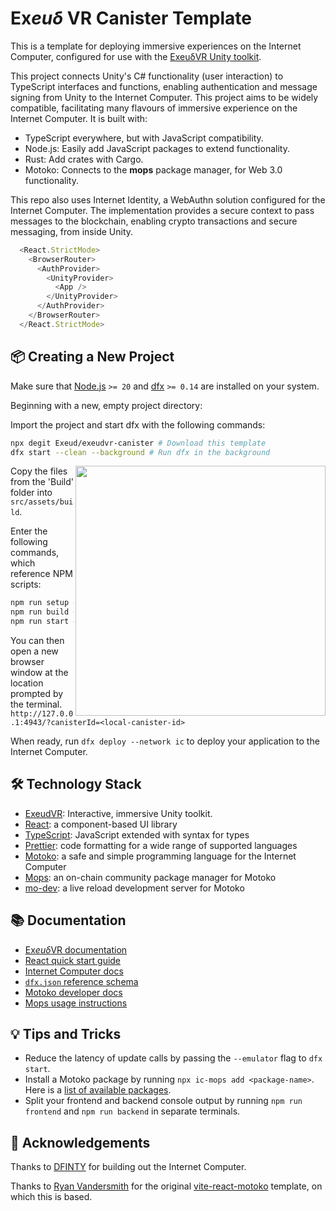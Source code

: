 # Ex*euδ* VR Canister Template
This is a template for deploying immersive experiences on the Internet Computer, configured for use with the [ExeuδVR Unity toolkit](https://github.com/Exeud/ExeudVR).

This project connects Unity's C# functionality (user interaction) to TypeScript interfaces and functions, enabling authentication and message signing from Unity to the Internet Computer. This project aims to be widely compatible, facilitating many flavours of immersive experience on the Internet Computer. It is built with:

- TypeScript everywhere, but with JavaScript compatibility.
- Node.js: Easily add JavaScript packages to extend functionality.
- Rust: Add crates with Cargo.
- Motoko: Connects to the **mops** package manager, for Web 3.0 functionality.

This repo also uses Internet Identity, a WebAuthn solution configured for the Internet Computer. The implementation provides a secure context to pass messages to the blockchain, enabling crypto transactions and secure messaging, from inside Unity. 

```js
  <React.StrictMode>
    <BrowserRouter>
      <AuthProvider>
        <UnityProvider>
          <App />
        </UnityProvider>
      </AuthProvider>
    </BrowserRouter>
  </React.StrictMode>
```

## 📦 Creating a New Project

Make sure that [Node.js](https://nodejs.org/en/) `>= 20` and [dfx](https://internetcomputer.org/docs/current/developer-docs/build/install-upgrade-remove) `>= 0.14` are installed on your system.

Beginning with a new, empty project directory:

Import the project and start dfx with the following commands:

```sh
npx degit Exeud/exeudvr-canister # Download this template
dfx start --clean --background # Run dfx in the background
```

<img src="https://github.com/user-attachments/assets/e490610d-8660-4136-af74-855ecb8a2c9d" align="right" width="400px"/>

Copy the files from the 'Build' folder into `src/assets/build`.

Enter the following commands, which reference NPM scripts:

```sh
npm run setup # Install packages, deploy canisters, and generate type bindings
npm run build # Compiles TypeScript files and builds the webpack.
npm run start # Deploys local dependency canisters and runs the front- and back-end in parallel.
```

You can then open a new browser window at the location prompted by the terminal.
  `http://127.0.0.1:4943/?canisterId=<local-canister-id>`

When ready, run `dfx deploy --network ic` to deploy your application to the Internet Computer.

## 🛠️ Technology Stack
- [ExeudVR](https://github.com/Exeud/ExeudVR): Interactive, immersive Unity toolkit.
- [React](https://reactjs.org/): a component-based UI library
- [TypeScript](https://www.typescriptlang.org/): JavaScript extended with syntax for types
- [Prettier](https://prettier.io/): code formatting for a wide range of supported languages
- [Motoko](https://github.com/dfinity/motoko#readme): a safe and simple programming language for the Internet Computer
- [Mops](https://mops.one): an on-chain community package manager for Motoko
- [mo-dev](https://github.com/dfinity/motoko-dev-server#readme): a live reload development server for Motoko

## 📚 Documentation

- [Ex*euδ*VR documentation](https://github.com/Exeud/ExeudVR/tree/develop/Documentation)
- [React quick start guide](https://react.dev/learn)
- [Internet Computer docs](https://internetcomputer.org/docs/current/developer-docs/ic-overview)
- [`dfx.json` reference schema](https://internetcomputer.org/docs/current/references/dfx-json-reference/)
- [Motoko developer docs](https://internetcomputer.org/docs/current/developer-docs/build/cdks/motoko-dfinity/motoko/)
- [Mops usage instructions](https://j4mwm-bqaaa-aaaam-qajbq-cai.ic0.app/#/docs/install)

## 💡 Tips and Tricks

- Reduce the latency of update calls by passing the `--emulator` flag to `dfx start`.
- Install a Motoko package by running `npx ic-mops add <package-name>`. Here is a [list of available packages](https://mops.one/).
- Split your frontend and backend console output by running `npm run frontend` and `npm run backend` in separate terminals.

## 🙏 Acknowledgements

Thanks to [DFINTY](https://github.com/dfinity) for building out the Internet Computer.

Thanks to [Ryan Vandersmith](https://github.com/rvanasa) for the original [vite-react-motoko](https://github.com/rvanasa/vite-react-motoko) template, on which this is based.
